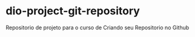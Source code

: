# dio-project-git-repository
Repositorio de projeto para o curso de Criando seu Repositorio no Github
